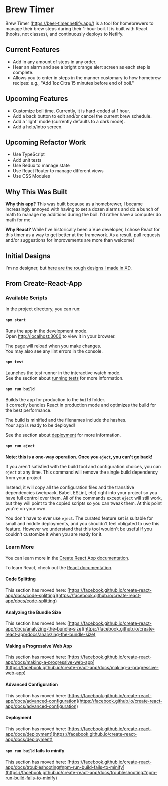 # Brew Timer

Brew Timer (https://beer-timer.netlify.app/) is a tool for homebrewers to manage their brew steps during their 1-hour boil. It is built with React (hooks, not classes), and continuously deploys to Netlify.

## Current Features

-   Add in any amount of steps in any order.
-   Hear an alarm and see a bright orange alert screen as each step is complete.
-   Allows you to enter in steps in the manner customary to how homebrew recipes: e.g., "Add 1oz Citra 15 minutes before end of boil."

## Upcoming Features

-   Customize boil time. Currently, it is hard-coded at 1 hour.
-   Add a back button to edit and/or cancel the current brew schedule.
-   Add a 'light' mode (currently defaults to a dark mode).
-   Add a help/intro screen.

## Upcoming Refactor Work

-   Use TypeScript
-   Add unit tests
-   Use Redux to manage state
-   Use React Router to manage different views
-   Use CSS Modules

## Why This Was Built

**Why this app?** This was built because as a homebrewer, I became increasingly annoyed with having to set a dozen alarms and do a bunch of math to manage my additions during the boil. I'd rather have a computer do math for me.

**Why React?** While I've historically been a Vue developer, I chose React for this timer as a way to get better at the framework. As a result, pull requests and/or suggestions for improvements are more than welcome!

## Initial Designs

I'm no designer, but [here are the rough designs I made in XD](https://xd.adobe.com/view/f373759e-305e-47ea-9a47-fc29fc99d3cc-a620/grid).

## From Create-React-App

### Available Scripts

In the project directory, you can run:

#### `npm start`

Runs the app in the development mode.\
Open [http://localhost:3000](http://localhost:3000) to view it in your browser.

The page will reload when you make changes.\
You may also see any lint errors in the console.

#### `npm test`

Launches the test runner in the interactive watch mode.\
See the section about [running tests](https://facebook.github.io/create-react-app/docs/running-tests) for more information.

#### `npm run build`

Builds the app for production to the `build` folder.\
It correctly bundles React in production mode and optimizes the build for the best performance.

The build is minified and the filenames include the hashes.\
Your app is ready to be deployed!

See the section about [deployment](https://facebook.github.io/create-react-app/docs/deployment) for more information.

#### `npm run eject`

**Note: this is a one-way operation. Once you `eject`, you can't go back!**

If you aren't satisfied with the build tool and configuration choices, you can `eject` at any time. This command will remove the single build dependency from your project.

Instead, it will copy all the configuration files and the transitive dependencies (webpack, Babel, ESLint, etc) right into your project so you have full control over them. All of the commands except `eject` will still work, but they will point to the copied scripts so you can tweak them. At this point you're on your own.

You don't have to ever use `eject`. The curated feature set is suitable for small and middle deployments, and you shouldn't feel obligated to use this feature. However we understand that this tool wouldn't be useful if you couldn't customize it when you are ready for it.

### Learn More

You can learn more in the [Create React App documentation](https://facebook.github.io/create-react-app/docs/getting-started).

To learn React, check out the [React documentation](https://reactjs.org/).

#### Code Splitting

This section has moved here: [https://facebook.github.io/create-react-app/docs/code-splitting](https://facebook.github.io/create-react-app/docs/code-splitting)

#### Analyzing the Bundle Size

This section has moved here: [https://facebook.github.io/create-react-app/docs/analyzing-the-bundle-size](https://facebook.github.io/create-react-app/docs/analyzing-the-bundle-size)

#### Making a Progressive Web App

This section has moved here: [https://facebook.github.io/create-react-app/docs/making-a-progressive-web-app](https://facebook.github.io/create-react-app/docs/making-a-progressive-web-app)

#### Advanced Configuration

This section has moved here: [https://facebook.github.io/create-react-app/docs/advanced-configuration](https://facebook.github.io/create-react-app/docs/advanced-configuration)

#### Deployment

This section has moved here: [https://facebook.github.io/create-react-app/docs/deployment](https://facebook.github.io/create-react-app/docs/deployment)

#### `npm run build` fails to minify

This section has moved here: [https://facebook.github.io/create-react-app/docs/troubleshooting#npm-run-build-fails-to-minify](https://facebook.github.io/create-react-app/docs/troubleshooting#npm-run-build-fails-to-minify)
